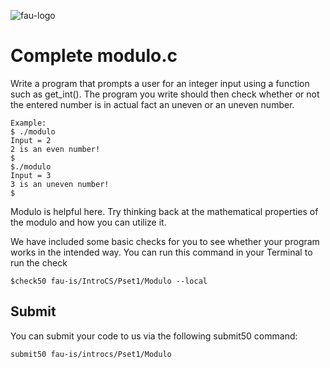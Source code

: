 ![fau-logo](https://www.fau.de/files/2016/02/fb-ww-logo-preview.jpg)
# Complete modulo.c

Write a program that prompts a user for an integer input using a function such as get_int(). The program
you write should then check whether or not the entered number is in actual fact an uneven or an uneven number.

~~~
Example: 
$ ./modulo
Input = 2 
2 is an even number!
$
$./modulo
Input = 3
3 is an uneven number!
$
~~~

Modulo is helpful here. Try thinking back at the mathematical properties of the modulo and 
how you can utilize it.

We have included some basic checks for you to see whether your program works in the intended way.
You can run this command in your Terminal to run the check
~~~
$check50 fau-is/IntroCS/Pset1/Modulo --local
~~~

## Submit

You can submit your code to us via the following submit50 command:

~~~
submit50 fau-is/introcs/Pset1/Modulo
~~~
